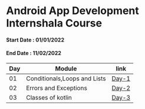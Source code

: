 # Android App Development Internshala Course

#### Start Date : 01/01/2022 
#### End Date   : 11/02/2022


|Day|Module|link|
|---|------|----|
|01|Conditionals,Loops and Lists|[Day-1](https://github.com/SM8UTI/Android_App_Development_Internshala_Course/tree/main/Day-1)|
|02|Errors and Exceptions|[Day-2](https://github.com/SM8UTI/Android_App_Development_Internshala_Course/tree/main/Day-2)|
|03|Classes of kotlin | [Day-3](https://github.com/SM8UTI/Android_App_Development_Internshala_Course/tree/main/Day-3)

